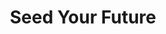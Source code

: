 ---
layout: project
title: Seed Your Future
name_for_thumbnail: Seed Your<br>Future
thumbnail_image: /uploads/site-image-seed-your-future.jpg
header_image: /uploads/site-image-seed-your-future.jpg
platforms: [NationBuilder, Bootstrap 3]
year: 2018
roles: Frontend & backend development
web:
  domain_pretty: www.seedyourfuture.org
  launch_url: https://www.seedyourfuture.org/
  images:
    - /uploads/site-web-seed-your-future.png
type: Campaign Website
category: Coded for Code Nation
tags: [Campaign Platform, Campaign Featured, Theme Dark]
type_slug: project
order: 21
---
